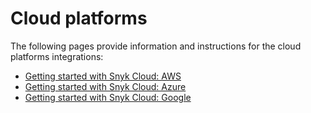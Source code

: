 # Cloud platforms

The following pages provide information and instructions for the cloud platforms integrations:

* [Getting started with Snyk Cloud: AWS](../../scan-cloud-deployment/snyk-cloud/getting-started-with-snyk-cloud-aws/)
* [Getting started with Snyk Cloud: Azure](../../scan-cloud-deployment/snyk-cloud/getting-started-with-snyk-cloud-azure/)
* [Getting started with Snyk Cloud: Google](../../scan-cloud-deployment/snyk-cloud/getting-started-with-snyk-cloud-google/)

